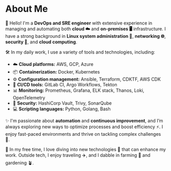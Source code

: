 <h1>About Me</h1>

<p>👋 Hello! I'm a <strong>DevOps and SRE engineer</strong> with extensive experience in managing and automating both <strong>cloud ☁️</strong> and <strong>on-premises 🖥️</strong> infrastructure. I have a strong background in <strong>Linux system administration 🐧</strong>, <strong>networking 🌐</strong>, <strong>security 🔐</strong>, and <strong>cloud computing</strong>.</p>

<p>🛠️ In my daily work, I use a variety of tools and technologies, including:</p>
<ul>
    <li>☁️ <strong>Cloud platforms:</strong> AWS, GCP, Azure</li>
    <li>📦 <strong>Containerization:</strong> Docker, Kubernetes</li>
    <li>⚙️ <strong>Configuration management:</strong> Ansible, Terraform, CDKTF, AWS CDK</li>
    <li>🚀 <strong>CI/CD tools:</strong> GitLab CI, Argo Workflows, Tekton</li>
    <li>📊 <strong>Monitoring:</strong> Prometheus, Grafana, ELK stack, Thanos, Loki, OpenTelemetry</li>
    <li>🔐 <strong>Security:</strong> HashiCorp Vault, Trivy, SonarQube</li>
    <li>💻 <strong>Scripting languages:</strong> Python, Golang, Bash</li>
</ul>

<p>✨ I'm passionate about <strong>automation</strong> and <strong>continuous improvement</strong>, and I’m always exploring new ways to optimize processes and boost efficiency ⚡. I enjoy fast-paced environments and thrive on tackling complex challenges 💪.</p>

<p>🌱 In my free time, I love diving into new technologies 🧠 that can enhance my work. Outside tech, I enjoy traveling ✈️, and I dabble in farming 🐓 and gardening 🪴.</p>
